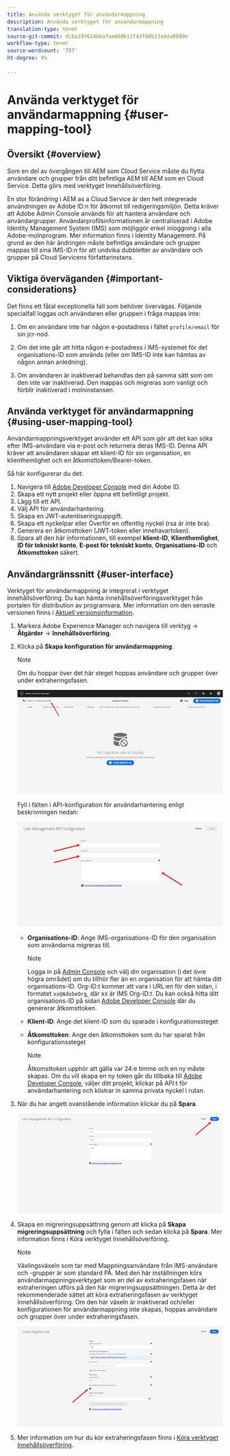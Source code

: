 ```yaml
---
title: Använda verktyget för användarmappning
description: Använda verktyget för användarmappning
translation-type: tm+mt
source-git-commit: dcba197624b6a7ae668b11f43f60b13a9da0080e
workflow-type: tm+mt
source-wordcount: '757'
ht-degree: 4%

---
```



# Använda verktyget för användarmappning {#user-mapping-tool}

## Översikt {#overview}

Som en del av övergången till AEM som Cloud Service måste du flytta användare och grupper från ditt befintliga AEM till AEM som en Cloud Service. Detta görs med verktyget Innehållsöverföring.

En stor förändring i AEM as a Cloud Service är den helt integrerade användningen av Adobe ID:n för åtkomst till redigeringsmiljön.  Detta kräver att Adobe Admin Console används för att hantera användare och användargrupper. Användarprofilsinformationen är centraliserad i Adobe Identity Management System (IMS) som möjliggör enkel inloggning i alla Adobe-molnprogram. Mer information finns i Identity Management. På grund av den här ändringen måste befintliga användare och grupper mappas till sina IMS-ID:n för att undvika dubbletter av användare och grupper på Cloud Servicens författarinstans.

## Viktiga överväganden {#important-considerations}

Det finns ett fåtal exceptionella fall som behöver övervägas. Följande specialfall loggas och användaren eller gruppen i fråga mappas inte:

1. Om en användare inte har någon e-postadress i fältet `profile/email` för sin jcr-nod.

1. Om det inte går att hitta någon e-postadress i IMS-systemet för det organisations-ID som används (eller om IMS-ID inte kan hämtas av någon annan anledning).

1. Om användaren är inaktiverad behandlas den på samma sätt som om den inte var inaktiverad.  Den mappas och migreras som vanligt och förblir inaktiverad i molninstansen.

## Använda verktyget för användarmappning {#using-user-mapping-tool}

Användarmappningsverktyget använder ett API som gör att det kan söka efter IMS-användare via e-post och returnera deras IMS-ID. Denna API kräver att användaren skapar ett klient-ID för sin organisation, en klienthemlighet och en åtkomsttoken/Bearer-token.

Så här konfigurerar du det:

1. Navigera till [Adobe Developer Console](https://console.adobe.io) med din Adobe ID.
1. Skapa ett nytt projekt eller öppna ett befintligt projekt.
1. Lägg till ett API.
1. Välj API för användarhantering.
1. Skapa en JWT-autentiseringsuppgift.
1. Skapa ett nyckelpar eller Överför en offentlig nyckel (rsa är inte bra).
1. Generera en åtkomsttoken (JWT-token eller innehavartoken).
1. Spara all den här informationen, till exempel **klient-ID**, **Klienthemlighet**, **ID för tekniskt konto**, **E-post för tekniskt konto**, **Organisations-ID** och **Åtkomsttoken** säkert.

## Användargränssnitt {#user-interface}

Verktyget för användarmappning är integrerat i verktyget Innehållsöverföring. Du kan hämta innehållsöverföringsverktyget från portalen för distribution av programvara. Mer information om den senaste versionen finns i [Aktuell versionsinformation](/help/release-notes/release-notes-cloud/release-notes-current.md).

1. Markera Adobe Experience Manager och navigera till verktyg -> **Åtgärder** -> **Innehållsöverföring**.
1. Klicka på **Skapa konfiguration för användarmappning**.

   >[!NOTE]
   >Om du hoppar över det här steget hoppas användare och grupper över under extraheringsfasen.

   ![bild](/help/move-to-cloud-service/content-transfer-tool/assets-user-mapping/user-mapping-1.png)

   Fyll i fälten i API-konfiguration för användarhantering enligt beskrivningen nedan:

   ![bild](/help/move-to-cloud-service/content-transfer-tool/assets-user-mapping/user-mapping-2.png)

   * **Organisations-ID**: Ange IMS-organisations-ID för den organisation som användarna migreras till.

      >[!NOTE]
      >Logga in på [Admin Console](https://adminconsole.adobe.com/) och välj din organisation (i det övre högra området) om du tillhör fler än en organisation för att hämta ditt organisations-ID. Org-ID:t kommer att vara i URL:en för den sidan, i formatet `xx@AdobeOrg`, där xx är IMS Org-ID:t.  Du kan också hitta ditt organisations-ID på sidan [Adobe Developer Console](https://console.adobe.io) där du genererar åtkomsttoken.

   * **Klient-ID**: Ange det klient-ID som du sparade i konfigurationssteget

   * **Åtkomsttoken**: Ange den åtkomsttoken som du har sparat från konfigurationssteget

      >[!NOTE]
      >Åtkomsttoken upphör att gälla var 24:e timme och en ny måste skapas. Om du vill skapa en ny token går du tillbaka till [Adobe Developer Console](https://console.adobe.io), väljer ditt projekt, klickar på API:t för användarhantering och klistrar in samma privata nyckel i rutan.

1. När du har angett ovanstående information klickar du på **Spara**.

   ![bild](/help/move-to-cloud-service/content-transfer-tool/assets-user-mapping/user-mapping-3.png)


1. Skapa en migreringsuppsättning genom att klicka på **Skapa migreringsuppsättning** och fylla i fälten och sedan klicka på **Spara**. Mer information finns i Köra verktyget Innehållsöverföring.

   >[!NOTE]
   >Växlingsväxeln som tar med Mappningsanvändare från IMS-användare och -grupper är som standard PÅ. Med den här inställningen körs användarmappningsverktyget som en del av extraheringsfasen när extraheringen utförs på den här migreringsuppsättningen. Detta är det rekommenderade sättet att köra extraheringsfasen av verktyget Innehållsöverföring. Om den här växeln är inaktiverad och/eller konfigurationen för användarmappning inte skapas, hoppas användare och grupper över under extraheringsfasen.

   ![bild](/help/move-to-cloud-service/content-transfer-tool/assets-user-mapping/user-mapping-4.png)

1. Mer information om hur du kör extraheringsfasen finns i [Köra verktyget Innehållsöverföring](https://experienceleague.adobe.com/docs/experience-manager-cloud-service/moving/cloud-migration/content-transfer-tool/using-content-transfer-tool.html?lang=en#running-tool).



